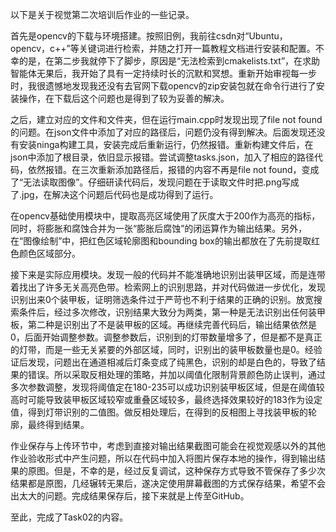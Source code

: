 以下是关于视觉第二次培训后作业的一些记录。

首先是opencv的下载与环境搭建。按照旧例，我前往csdn对“Ubuntu，opencv，c++”等关键词进行检索，并随之打开一篇教程文档进行安装和配置。不幸的是，在第二步我就停下了脚步，原因是“无法检索到cmakelists.txt”，在求助智能体无果后，我开始了具有一定持续时长的沉默和冥想。重新开始审视每一步时，我很遗憾地发现我还没有去官网下载opencv的zip安装包就在命令行进行了安装操作，在下载后这个问题也是得到了较为妥善的解决。

之后，建立对应的文件和文件夹，但在运行main.cpp时发现出现了file not found的问题。在json文件中添加了对应的路径后，问题仍没有得到解决。后面发现还没有安装ninga构建工具，安装完成后重新运行，仍然报错。重新构建文件后，在json中添加了根目录，依旧显示报错。尝试调整tasks.json，加入了相应的路径代码，依然报错。在三次重新添加路径后，报错的内容不再是file not found，变成了“无法读取图像”。仔细研读代码后，发现问题在于读取文件时把.png写成了.jpg，在解决这个问题后代码也是成功得到了运行。

在opencv基础使用模块中，提取高亮区域使用了灰度大于200作为高亮的指标，同时，将膨胀和腐蚀合并为一张“膨胀后腐蚀”的闭运算作为输出结果。另外，在“图像绘制”中，把红色区域轮廓图和bounding box的输出都放在了先前提取红色颜色区域部分。

接下来是实际应用模块。发现一般的代码并不能准确地识别出装甲区域，而是连带着找出了许多无关高亮色带。检索网上的识别思路，并对代码做进一步优化，发现识别出来0个装甲板，证明筛选条件过于严苛也不利于结果的正确的识别。放宽搜索条件后，经过多次修改，识别结果大致分为两类，第一种是无法识别出任何装甲板，第二种是识别出了不是装甲板的区域。再继续完善代码后，输出结果依然是0，后面开始调整参数。调整参数后，识别到的灯带数量增多了，但是都不是真正的灯带，而是一些无关紧要的外部区域，同时，识别出的装甲板数量也是0。经验证后发现，问题出在通道相减后灯条变成了纯黑色，识别的却是白色的，导致了结果的错误。所以采取反相处理的策略，并加以阈值化限制背景颜色防止误判，通过多次参数调整，发现将阈值定在180-235可以成功识别装甲板区域，但是在阈值较高时可能导致装甲板区域较窄或重叠区域较多，最终选择效果较好的183作为设定值，得到灯带识别的二值图。做反相处理后，在得到的反相图上寻找装甲板的轮廓，最终得到结果。

作业保存与上传环节中，考虑到直接对输出结果截图可能会在视觉观感以外的其他作业验收形式中产生问题，所以在代码中加入将图片保存本地的操作，得到输出结果的原图。但是，不幸的是，经过反复调试，这种保存方式导致不管保存了多少次结果都是原图，几经辗转无果后，遂决定使用屏幕截图的方式保存结果，希望不会出太大的问题。完成结果保存后，接下来就是上传至GitHub。

至此，完成了Task02的内容。


